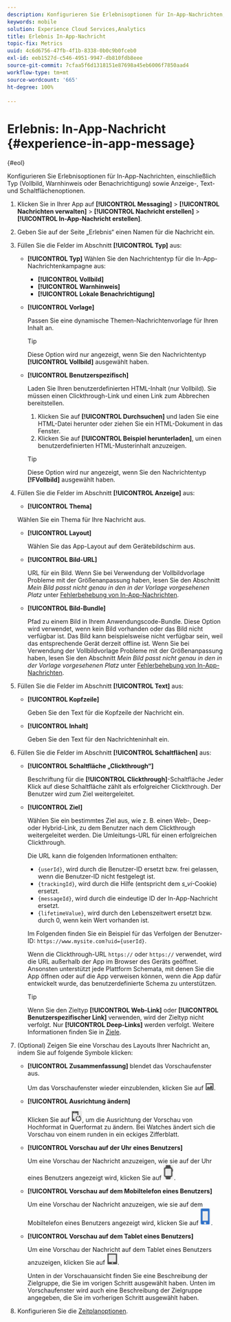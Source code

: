 ```yaml
---
description: Konfigurieren Sie Erlebnisoptionen für In-App-Nachrichten, einschließlich Typ (Vollbild, Warnhinweis oder Benachrichtigung) sowie Anzeige-, Text- und Schaltflächenoptionen.
keywords: mobile
solution: Experience Cloud Services,Analytics
title: Erlebnis In-App-Nachricht
topic-fix: Metrics
uuid: 4c6d6756-47fb-4f1b-8338-0b0c9b0fceb0
exl-id: eeb1527d-c546-4951-9947-db810fdb8eee
source-git-commit: 7cfaa5f6d1318151e87698a45eb6006f7850aad4
workflow-type: tm+mt
source-wordcount: '665'
ht-degree: 100%

---
```


# Erlebnis: In-App-Nachricht {#experience-in-app-message}

{#eol}

Konfigurieren Sie Erlebnisoptionen für In-App-Nachrichten, einschließlich Typ (Vollbild, Warnhinweis oder Benachrichtigung) sowie Anzeige-, Text- und Schaltflächenoptionen.

1. Klicken Sie in Ihrer App auf **[!UICONTROL Messaging]** > **[!UICONTROL Nachrichten verwalten]** > **[!UICONTROL Nachricht erstellen]** > **[!UICONTROL In-App-Nachricht erstellen]**.
1. Geben Sie auf der Seite „Erlebnis“ einen Namen für die Nachricht ein.
1. Füllen Sie die Felder im Abschnitt **[!UICONTROL Typ]** aus:

   * **[!UICONTROL Typ]**
Wählen Sie den Nachrichtentyp für die In-App-Nachrichtenkampagne aus:

      * **[!UICONTROL Vollbild]**
      * **[!UICONTROL Warnhinweis]**
      * **[!UICONTROL Lokale Benachrichtigung]**
   * **[!UICONTROL Vorlage]**

      Passen Sie eine dynamische Themen-Nachrichtenvorlage für Ihren Inhalt an.

      >[!TIP]
      >
      >Diese Option wird nur angezeigt, wenn Sie den Nachrichtentyp **[!UICONTROL Vollbild]** ausgewählt haben.

   * **[!UICONTROL Benutzerspezifisch]**

      Laden Sie Ihren benutzerdefinierten HTML-Inhalt (nur Vollbild). Sie müssen einen Clickthrough-Link und einen Link zum Abbrechen bereitstellen.

      1. Klicken Sie auf **[!UICONTROL Durchsuchen]** und laden Sie eine HTML-Datei herunter oder ziehen Sie ein HTML-Dokument in das Fenster.
      1. Klicken Sie auf **[!UICONTROL Beispiel herunterladen]**, um einen benutzerdefinierten HTML-Musterinhalt anzuzeigen.

      >[!TIP]
      >
      >Diese Option wird nur angezeigt, wenn Sie den Nachrichtentyp **[!FVollbild]** ausgewählt haben.



1. Füllen Sie die Felder im Abschnitt **[!UICONTROL Anzeige]** aus:

   * **[!UICONTROL Thema]**

   Wählen Sie ein Thema für Ihre Nachricht aus.

   * **[!UICONTROL Layout]**

      Wählen Sie das App-Layout auf dem Gerätebildschirm aus.

   * **[!UICONTROL Bild-URL]**

      URL für ein Bild. Wenn Sie bei Verwendung der Vollbildvorlage Probleme mit der Größenanpassung haben, lesen Sie den Abschnitt *Mein Bild passt nicht genau in den in der Vorlage vorgesehenen Platz* unter [Fehlerbehebung von In-App-Nachrichten](/help/using/in-app-messaging/t-in-app-message/in-apps-ts.md).

   * **[!UICONTROL Bild-Bundle]**

      Pfad zu einem Bild in Ihrem Anwendungscode-Bundle. Diese Option wird verwendet, wenn kein Bild vorhanden oder das Bild nicht verfügbar ist. Das Bild kann beispielsweise nicht verfügbar sein, weil das entsprechende Gerät derzeit offline ist. Wenn Sie bei Verwendung der Vollbildvorlage Probleme mit der Größenanpassung haben, lesen Sie den Abschnitt *Mein Bild passt nicht genau in den in der Vorlage vorgesehenen Platz* unter [Fehlerbehebung von In-App-Nachrichten](/help/using/in-app-messaging/t-in-app-message/in-apps-ts.md).


1. Füllen Sie die Felder im Abschnitt **[!UICONTROL Text]** aus:

   * **[!UICONTROL Kopfzeile]**

      Geben Sie den Text für die Kopfzeile der Nachricht ein.

   * **[!UICONTROL Inhalt]**

      Geben Sie den Text für den Nachrichteninhalt ein.

1. Füllen Sie die Felder im Abschnitt **[!UICONTROL Schaltflächen]** aus:

   * **[!UICONTROL Schaltfläche „Clickthrough“]**

      Beschriftung für die **[!UICONTROL Clickthrough]**-Schaltfläche Jeder Klick auf diese Schaltfläche zählt als erfolgreicher Clickthrough. Der Benutzer wird zum Ziel weitergeleitet.

   * **[!UICONTROL Ziel]**

      Wählen Sie ein bestimmtes Ziel aus, wie z. B. einen Web-, Deep- oder Hybrid-Link, zu dem Benutzer nach dem Clickthrough weitergeleitet werden. Die Umleitungs-URL für einen erfolgreichen Clickthrough.

      Die URL kann die folgenden Informationen enthalten:

      * `{userId}`, wird durch die Benutzer-ID ersetzt bzw. frei gelassen, wenn die Benutzer-ID nicht festgelegt ist.
      * `{trackingId}`, wird durch die Hilfe (entspricht dem *s_vi*-Cookie) ersetzt.
      * `{messageId}`, wird durch die eindeutige ID der In-App-Nachricht ersetzt.
      * `{lifetimeValue}`, wird durch den Lebenszeitwert ersetzt bzw. durch 0, wenn kein Wert vorhanden ist.

      Im Folgenden finden Sie ein Beispiel für das Verfolgen der Benutzer-ID: `https://www.mysite.com?uid={userId}`.

      Wenn die Clickthrough-URL `https://` oder `https://` verwendet, wird die URL außerhalb der App im Browser des Geräts geöffnet. Ansonsten unterstützt jede Plattform Schemata, mit denen Sie die App öffnen oder auf die App verweisen können, wenn die App dafür entwickelt wurde, das benutzerdefinierte Schema zu unterstützen.

      >[!TIP]
      >
      >Wenn Sie den Zieltyp **[!UICONTROL Web-Link]** oder **[!UICONTROL Benutzerspezifischer Link]** verwenden, wird der Zieltyp nicht verfolgt. Nur **[!UICONTROL Deep-Links]** werden verfolgt. Weitere Informationen finden Sie in [Ziele](/help/using/acquisition-main/c-create-destinations.md).


1. (Optional) Zeigen Sie eine Vorschau des Layouts Ihrer Nachricht an, indem Sie auf folgende Symbole klicken:

   * **[!UICONTROL Zusammenfassung]** blendet das Vorschaufenster aus.

      Um das Vorschaufenster wieder einzublenden, klicken Sie auf ![Vorschau](assets/icon_preview.png).

   * **[!UICONTROL Ausrichtung ändern]**

      Klicken Sie auf ![Ausrichtung](assets/icon_orientation.png), um die Ausrichtung der Vorschau von Hochformat in Querformat zu ändern. Bei Watches ändert sich die Vorschau von einem runden in ein eckiges Zifferblatt.

   * **[!UICONTROL Vorschau auf der Uhr eines Benutzers]**

      Um eine Vorschau der Nachricht anzuzeigen, wie sie auf der Uhr eines Benutzers angezeigt wird, klicken Sie auf ![Uhrensymbol](assets/icon_watch.png).

   * **[!UICONTROL Vorschau auf dem Mobiltelefon eines Benutzers]**

      Um eine Vorschau der Nachricht anzuzeigen, wie sie auf dem Mobiltelefon eines Benutzers angezeigt wird, klicken Sie auf ![Telefonsymbol](assets/icon_phone.png).

   * **[!UICONTROL Vorschau auf dem Tablet eines Benutzers]**

      Um eine Vorschau der Nachricht auf dem Tablet eines Benutzers anzuzeigen, klicken Sie auf ![Tablet-Symbol](assets/icon_tablet.png).

      Unten in der Vorschauansicht finden Sie eine Beschreibung der Zielgruppe, die Sie im vorigen Schritt ausgewählt haben. Unten im Vorschaufenster wird auch eine Beschreibung der Zielgruppe angegeben, die Sie im vorherigen Schritt ausgewählt haben.

1. Konfigurieren Sie die [Zeitplanoptionen](/help/using/in-app-messaging/t-in-app-message/c-schedule-in-app-message.md).
